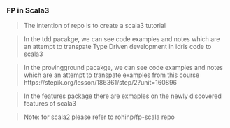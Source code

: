### FP in Scala3

> <p>The intention of repo is to create a scala3 tutorial

> <p>In the tdd pacakge, we can see code examples and notes which are an attempt to transpate Type Driven development in idris code to scala3

> <p>In the provingground pacakge, we can see code examples and notes which are an attempt to transpate examples from this course https://stepik.org/lesson/186361/step/2?unit=160896

> <p> In the features package there are exmaples on the newly discovered features of scala3 

> Note: for scala2 please refer to rohinp/fp-scala repo